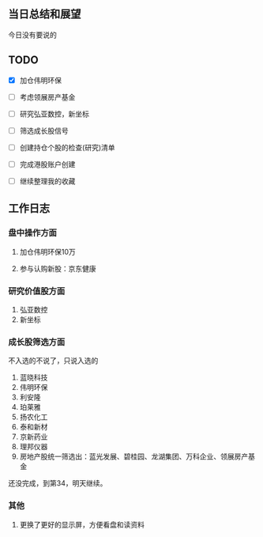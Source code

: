## 当日总结和展望

今日没有要说的

## TODO

- [x] 加仓伟明环保

- [ ] 考虑领展房产基金
- [ ] 研究弘亚数控，新坐标
- [ ] 筛选成长股信号
- [ ] 创建持仓个股的检查(研究)清单
- [ ] 完成港股账户创建
- [ ] 继续整理我的收藏



## 工作日志

### 盘中操作方面

1. 加仓伟明环保10万

2. 参与认购新股：京东健康

### 研究价值股方面

1. 弘亚数控
2. 新坐标

### 成长股筛选方面

不入选的不说了，只说入选的

1. 蓝晓科技
2. 伟明环保
3. 利安隆
4. 珀莱雅
5. 扬农化工
6. 泰和新材
7. 京新药业
8. 理邦仪器
9. 房地产股统一筛选出：蓝光发展、碧桂园、龙湖集团、万科企业、领展房产基金

还没完成，到第34，明天继续。

### 其他

1. 更换了更好的显示屏，方便看盘和读资料

